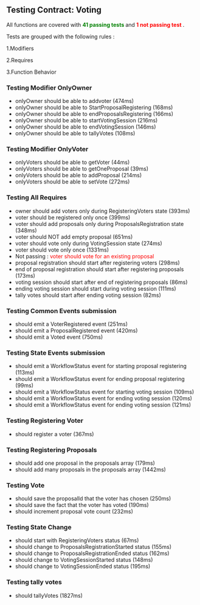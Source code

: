 
## Testing Contract: Voting

All functions are covered with **<span style="color: green"> 41 passing tests </span>** and **<span style="color: red"> 1 not passing test </span>**.

Tests are grouped with the following rules :

1.Modifiers

2.Requires

3.Function Behavior

### Testing Modifier OnlyOwner
* onlyOwner should be able to addvoter (474ms)
* onlyOwner should be able to StartProposalRegistering (168ms)
* onlyOwner should be able to endProposalsRegistering (166ms)
* onlyOwner should be able to startVotingSession (216ms)
* onlyOwner should be able to endVotingSession (146ms)
* onlyOwner should be able to tallyVotes (108ms)
### Testing Modifier OnlyVoter
* onlyVoters should be able to getVoter (44ms)
* onlyVoters should be able to getOneProposal (39ms)
* onlyVoters should be able to addProposal (214ms)
* onlyVoters should be able to setVote (272ms)
### Testing All Requires
* owner should add voters only during RegisteringVoters state (393ms)
* voter should be registered only once (399ms)
* voter should add proposals only during ProposalsRegistration state (348ms)
* voter should NOT add empty proposal (651ms)
* voter should vote only during VotingSession state (274ms)
* voter should vote only once (1331ms)
* Not passing : <span style="color: red"> voter should vote for an existing proposal </span> 
* proposal registration should start after registering voters (298ms)
* end of proposal registration should start after registering proposals (173ms)
* voting session should start after end of registering proposals (86ms)
* ending voting session should start during voting session (111ms)
* tally votes should start after ending voting session (82ms)
### Testing Common Events submission
* should emit a VoterRegistered event (251ms)
* should emit a ProposalRegistered event (420ms)
* should emit a Voted event (750ms)
### Testing State Events submission
* should emit a WorkflowStatus event for starting proposal registering (113ms)
* should emit a WorkflowStatus event for ending proposal registering (99ms)
* should emit a WorkflowStatus event for starting voting session (109ms)
* should emit a WorkflowStatus event for ending voting session (120ms)
* should emit a WorkflowStatus event for ending voting session (121ms)
### Testing Registering Voter
* should register a voter (367ms)
### Testing Registering Proposals
* should add one proposal in the proposals array (179ms)
* should add many proposals in the proposals array (1442ms)
### Testing Vote
* should save the proposalId that the voter has chosen (250ms)
* should save the fact that the voter has voted (190ms)
* should increment proposal vote count (232ms)
### Testing State Change
* should start with RegisteringVoters status (67ms)
* should change to ProposalsRegistrationStarted status (155ms)
* should change to ProposalsRegistrationEnded status (162ms)
* should change to VotingSessionStarted status (148ms)
* should change to VotingSessionEnded status (195ms)
### Testing tally votes
* should tallyVotes (1827ms)
